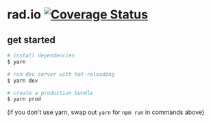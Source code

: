 # rad.io [![Coverage Status](https://coveralls.io/repos/github/arnoschutijzer/rad.io/badge.svg)](https://coveralls.io/github/arnoschutijzer/rad.io)

## get started

```bash
# install dependencies
$ yarn

# run dev server with hot-reloading
$ yarn dev

# create a production bundle
$ yarn prod
```

(if you don't use yarn, swap out `yarn` for `npm run` in commands above)